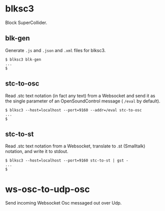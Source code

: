 # blksc3

Block SuperCollider.

## blk-gen

Generate `.js` and `.json` and `.xml` files for blksc3.

````
$ blksc3 blk-gen
...
$
````

## stc-to-osc

Read .stc text notation (in fact any text) from a Websocket and send
it as the single parameter of an OpenSoundControl message ( `/eval` by
default).

````
$ blksc3 --host=localhost --port=9160 --addr=/eval stc-to-osc
...
$
````

## stc-to-st

Read .stc text notation from a Websocket, translate to .st (Smalltalk) notation, and write it to stdout.

````
$ blksc3 --host=localhost --port=9160 stc-to-st | gst -
...
$
````

# ws-osc-to-udp-osc

Send incoming Websocket Osc messaged out over Udp.

